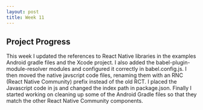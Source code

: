 ```yaml
---
layout: post
title: Week 11
---
```



## Project Progress

This week I updated the references to React Native libraries in the examples Android gradle files and the Xcode project. I also added the babel-plugin-module-resolver modules and configured it correctly in babel.config.js. I then moved the native javscript code files, renaming them with an RNC (React Native Community) prefix instead of the old RCT. I placed the Javascript code in js and changed the index path in package.json. Finally I started working on cleaning up some of the Android Gradle files so that they match the other React Native Community components.
